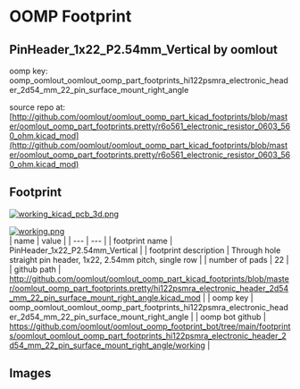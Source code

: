 # OOMP Footprint  
## PinHeader_1x22_P2.54mm_Vertical  by oomlout  
  
oomp key: oomp_oomlout_oomlout_oomp_part_footprints_hi122psmra_electronic_header_2d54_mm_22_pin_surface_mount_right_angle  
  
source repo at: [http://github.com/oomlout/oomlout_oomp_part_kicad_footprints/blob/master/oomlout_oomp_part_footprints.pretty/r6o561_electronic_resistor_0603_560_ohm.kicad_mod](http://github.com/oomlout/oomlout_oomp_part_kicad_footprints/blob/master/oomlout_oomp_part_footprints.pretty/r6o561_electronic_resistor_0603_560_ohm.kicad_mod)  
## Footprint  
  
[![working_kicad_pcb_3d.png](working_kicad_pcb_3d_600.png)](working_kicad_pcb_3d.png)  
  
[![working.png](working_600.png)](working.png)  
| name | value | 
| --- | --- | 
| footprint name | PinHeader_1x22_P2.54mm_Vertical | 
| footprint description | Through hole straight pin header, 1x22, 2.54mm pitch, single row | 
| number of pads | 22 | 
| github path | http://github.com/oomlout/oomlout_oomp_part_kicad_footprints/blob/master/oomlout_oomp_part_footprints.pretty/hi122psmra_electronic_header_2d54_mm_22_pin_surface_mount_right_angle.kicad_mod | 
| oomp key | oomp_oomlout_oomlout_oomp_part_footprints_hi122psmra_electronic_header_2d54_mm_22_pin_surface_mount_right_angle | 
| oomp bot github | https://github.com/oomlout/oomlout_oomp_footprint_bot/tree/main/footprints/oomlout_oomlout_oomp_part_footprints_hi122psmra_electronic_header_2d54_mm_22_pin_surface_mount_right_angle/working | 
## Images  
